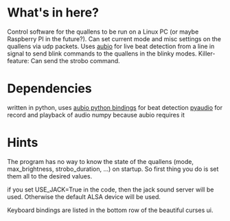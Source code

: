 # What's in here?

Control software for the quallens to be run on a Linux PC (or maybe Raspberry PI in the future?). Can set current mode and misc settings on the quallens via udp packets.
Uses [aubio](https://aubio.org/) for live beat detection from a line in signal to send blink commands to the quallens in the blinky modes. Killer-feature: Can send the strobo command.

# Dependencies
written in python, uses
[aubio python bindings](https://aubio.org/download) for beat detection
[pyaudio](http://people.csail.mit.edu/hubert/pyaudio/) for record and playback of audio
numpy because aubio requires it

# Hints
The program has no way to know the state of the quallens (mode, max_brightness, strobo_duration, ...) on startup. So first thing you do is set them all to the desired values.

if you set USE_JACK=True in the code, then the jack sound server will be used. Otherwise
the default ALSA device will be used.

Keyboard bindings are listed in the bottom row of the beautiful curses ui.
